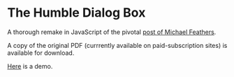 # The Humble Dialog Box
A thorough remake in JavaScript of the pivotal [post of Michael Feathers](http://wiki.c2.com/?TheHumbleDialogBox).

A copy of the original PDF (currrently available on paid-subscription sites) is available for download.


[Here](http://rawgit.com/Muzietto/javascript-sandbox/master/humbleDialogBox/HumbleDialogBox.htm) is a demo.
